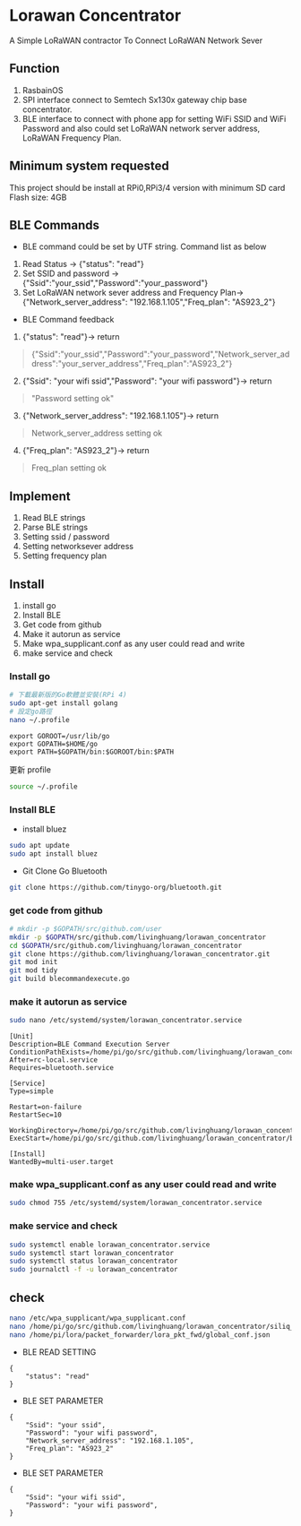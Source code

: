 # Lorawan Concentrator
A Simple LoRaWAN contractor To Connect LoRaWAN Network Sever

## Function

1. RasbainOS 
0. SPI interface connect to Semtech Sx130x gateway chip base concentrator.
0. BLE interface to connect with phone app for setting WiFi SSID and WiFi Password and also could set LoRaWAN network server address, LoRaWAN Frequency Plan.

## Minimum system requested

This project should be install at RPi0,RPi3/4 version with minimum SD card Flash size: 4GB

## BLE Commands

* BLE command could be set by UTF string. Command list as below

1. Read Status -> {"status": "read"}
0. Set SSID and password -> {"Ssid":"your_ssid","Password":"your_password"}
0. Set LoRaWAN network sever address and Frequency Plan-> {"Network_server_address": "192.168.1.105","Freq_plan": "AS923_2"}

* BLE Command feedback

1. {"status": "read"}-> return

> {"Ssid":"your_ssid","Password":"your_password","Network_server_address":"your_server_address","Freq_plan":"AS923_2"}

2. {"Ssid": "your wifi ssid","Password": "your wifi password"}-> return

> "Password setting ok"

3. {"Network_server_address": "192.168.1.105"}-> return

> Network_server_address setting ok

4. {"Freq_plan": "AS923_2"}-> return

> Freq_plan setting ok

## Implement

1. Read BLE strings
0. Parse BLE strings
0. Setting ssid / password 
0. Setting networksever address
0. Setting frequency plan

## Install

1. install go
2. Install BLE
3. Get code from github
4. Make it autorun as service
5. Make wpa_supplicant.conf as any user could read and write
6. make service and check

### Install go

```bash
# 下載最新版的Go軟體並安裝(RPi 4)
sudo apt-get install golang
# 設定go路徑
nano ~/.profile
```

```text
export GOROOT=/usr/lib/go
export GOPATH=$HOME/go
export PATH=$GOPATH/bin:$GOROOT/bin:$PATH
```

更新 profile

```bash
source ~/.profile
```

### Install BLE

* install bluez

```bash
sudo apt update
sudo apt install bluez
```

* Git Clone Go Bluetooth

```bash
git clone https://github.com/tinygo-org/bluetooth.git
```

### get code from github

```bash
# mkdir -p $GOPATH/src/github.com/user
mkdir -p $GOPATH/src/github.com/livinghuang/lorawan_concentrator
cd $GOPATH/src/github.com/livinghuang/lorawan_concentrator
git clone https://github.com/livinghuang/lorawan_concentrator.git
git mod init
git mod tidy
git build blecommandexecute.go
```

### make it autorun as service

```bash
sudo nano /etc/systemd/system/lorawan_concentrator.service
```

```text
[Unit]
Description=BLE Command Execution Server
ConditionPathExists=/home/pi/go/src/github.com/livinghuang/lorawan_concentrator
After=rc-local.service
Requires=bluetooth.service

[Service]
Type=simple

Restart=on-failure
RestartSec=10

WorkingDirectory=/home/pi/go/src/github.com/livinghuang/lorawan_concentrator
ExecStart=/home/pi/go/src/github.com/livinghuang/lorawan_concentrator/blecommandexecute

[Install]
WantedBy=multi-user.target
```

### make wpa_supplicant.conf as any user could read and write

```bash
sudo chmod 755 /etc/systemd/system/lorawan_concentrator.service
```

### make service and check

```bash
sudo systemctl enable lorawan_concentrator.service
sudo systemctl start lorawan_concentrator
sudo systemctl status lorawan_concentrator
sudo journalctl -f -u lorawan_concentrator
```

## check

```bash
nano /etc/wpa_supplicant/wpa_supplicant.conf
nano /home/pi/go/src/github.com/livinghuang/lorawan_concentrator/siliq_lorawan_concentractor_conf.json
nano /home/pi/lora/packet_forwarder/lora_pkt_fwd/global_conf.json
```

* BLE READ SETTING

``` ble command
{
    "status": "read"
}
```

* BLE SET PARAMETER

``` ble command
{
    "Ssid": "your ssid",
    "Password": "your wifi password",
    "Network_server_address": "192.168.1.105",
    "Freq_plan": "AS923_2"
}
```

* BLE SET PARAMETER

``` ble command
{
    "Ssid": "your wifi ssid",
    "Password": "your wifi password",
}
```
